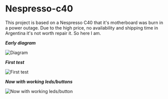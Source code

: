 # Nespresso-c40
This project is based on a Nespresso C40 that it's motherboard was burn in a power outage. Due to the high price, no availability and shipping time in Argentina it's not worth repair it. So here I am.

***Early diagram*** 

![Diagram](https://lh3.googleusercontent.com/t6Jl8RvE5kBt90IP6HeTnfrF4U4KEO2774AwOKsP2YmwUhhgceN5TsKyW5Ml5HKDBSQQQrox9_CCXzyEEbtQ5lqJZzsWy8vZhZAKQBGi9S5O7zQ3dniz8TRyfl3f51RiUOQPZ7R1E3xr1DKVqGWkML4JVO3QF8F4J8maIGJNftWwx6qXwxaLAC6F0hmyBvf6Dlh_WrZmlpY-adMI5uUt3CD7m7H6Z8sVorSX9Wzqb9WUiaOtnAjyYzkjkB0YSSuS5GZa3yF_p-PPGeKFx6zdn7CQhUTz4A292PS9Vx8B9RtE8nWGr6_pEfWPsUJEow2gfoCPXHV_XjmVMGNqdjxaTsZOB9b1wGnXPjTE4o4euNSmQQNRf7wy3ZUkkOz7D1HTEbLIlkIGbI5SpMvkDwBBHzvtiA-3XH_BE0wmMV5pqW1oOsDOluMdavVg4WVUtvhvtZSXUG7GAm4HIJiLVkO0bOGOkXAafOOD1VfJDr5yVrCwc2r47mkEXXkv2dom_2lbM_X1oDLO9ZbA8tgKGFdxLXYmkpqWz89oa3c7cmXwFcxZko4D6q-DGiBIP8ddkanwhW0lCbsnGuFb-ZaYZU9dFUkL9x2MK_V-R-wvTpYAZRR2pmVFQVE1dIf0qCLR1ri_KkqLx5Yv0LX_U8cp1qmp_MoLIUazqmI5RvrK8hpoA95QYHOY6vTBGNzNxyP9SlF4UuKDa2YnFz9i76Q1F8u2CVxf=w582-h1032-no?authuser=2)

***First test***

![First test](https://lh3.googleusercontent.com/zYcjlkhRdPM2wqiecpKBAU2Tv3g25V2e3BkV2dnKA3oQH1bp3VXjeOjejWw3cavSRO48xRPAM4X3CsJNe33JzKs3F5-NDXAxLibOfY_qGgbSa_Is9pwBq--8LiBDqAS7Z2zvjSQ4-Uxrkw31qJLGCkDF1yPV_Yk4WUfbywS_GqCYGEMVlJQ07JpyHGTGZODNW8438BqssaGyhU-HGu8xcqEaB71LpJ6DIFTKpepGmtsvQpZAfflMmNsemWnpu2GTEzCncOeuVnAjkBcQaNl1040ccejKnaw7kEQrh5WWox2ZSgKJZ8oJTfJcYziICUQGE_yrXl-fVPpro7iOpOItYFc35V_Mfcn-izU8qgz0xCzjfUbNK8bK_Qw5CKqkLZ_beLTictdQEjwPERUypFhUOGY7Cw6oPKV20XAVod9ea7S_EPStShMpjAxwyGEqN97JHvdWQcffm4EUy43ZiL5fBZFKuIEDc6q8Yvx-HrHHPypbcQeQVXrLGJnYV1px3ipuVOJMsiOdtlo8QBVUwk41FGnh8Dj_cK6G0fGhF9xTuY5kfSrNLzQOBO_1qxzUFZvlVmv9DtbOC1lEfRolNPVI3IfGn8tboAymWLaX5EPkQObakWlVaZ54du-jBT0VKT7gDDTN0NPmnT_C8FElrqtaPvbYhneiHIPhnbqFX6jPX2zHzjkCXHT-1ibhI09SBLedkEQODEGdmT1GxDM5Pj14KReJ=w1834-h1032-no?authuser=2)

***Now with working leds/buttons***

![Now with working leds/button](https://lh3.googleusercontent.com/ghfNnnEqys-8gWY4WjSohxzsEaNsa_AxtV2quusu202WX8bi6lA4wnDV9GixRPOWwajI9YiTNhx-Lz-DQuFch12gqw3iPQUNei7_eWo5Mj3x3JpMAfsKP3MnLZHmarBylZN80e8ID4Cfx5FA0rQwdxqtF4BYox5854jCV13Fe27N90qxvX9AH5fjhvT06xwKODF-sni-tIXj4sTdgWRKLfMGyB1JnpC9tXO0X3E5KLIOI8dGCvHtawIGmi1spWxhC-gpB_JO_FNVuCYdTkMFtB97HXMY8XqZz0z_Qna_wDZTEK3tv_F17sJGLxMNV2CvAW6eU_LP-xv6J6uFsZZA2I9mobGZQjcQgTogvXCe8FXlCwMBlm7F0KK4LfMtRAwUBV1os6cDotn0LAIkoO2hFlde_wH9Pwkqh6Cs2Iq5uIQBG2AJafYIPzD3xtwBR_ruyhxIh6P1FXkvV2Qf24JDes_yc0L5mjisuvsD-fDiHRx9y7I_ug-Zpetj0uxmsCTLEGUjjqEd7vqMFMA6FngcB5gao8wB_5mAoXLZrUqKDalF_cUNSwp6TOYC6WDLkAbeONP4CsaKCDqvAcbs1LqYCFChbZcWGnXHx-U2A-6ZT7ctaZa2tCdfRJmb9FPcibEbv364d3xDehex6Q0-63pBTPT9j3jP_EDL8gRh38zrn5WBao630xADMaRcVQ7LDisaYQ-bfxzsBIyhj6AN-13UOFEf=w582-h1032-no?authuser=2)
